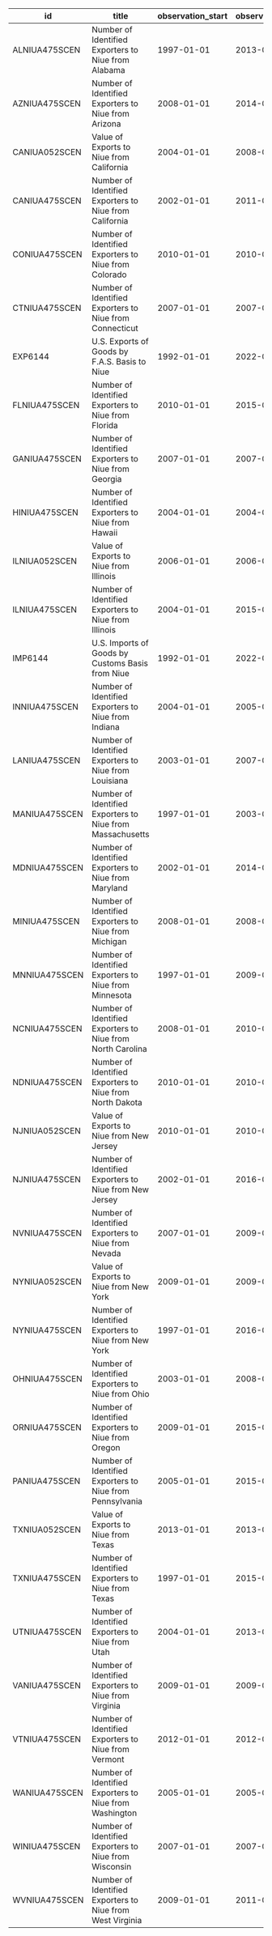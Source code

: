 | id            | title                                                      | observation_start   | observation_end   |
|---------------|------------------------------------------------------------|---------------------|-------------------|
| ALNIUA475SCEN | Number of Identified Exporters to Niue from Alabama        | 1997-01-01          | 2013-01-01        |
| AZNIUA475SCEN | Number of Identified Exporters to Niue from Arizona        | 2008-01-01          | 2014-01-01        |
| CANIUA052SCEN | Value of Exports to Niue from California                   | 2004-01-01          | 2008-01-01        |
| CANIUA475SCEN | Number of Identified Exporters to Niue from California     | 2002-01-01          | 2011-01-01        |
| CONIUA475SCEN | Number of Identified Exporters to Niue from Colorado       | 2010-01-01          | 2010-01-01        |
| CTNIUA475SCEN | Number of Identified Exporters to Niue from Connecticut    | 2007-01-01          | 2007-01-01        |
| EXP6144       | U.S. Exports of Goods by F.A.S. Basis to Niue              | 1992-01-01          | 2022-03-01        |
| FLNIUA475SCEN | Number of Identified Exporters to Niue from Florida        | 2010-01-01          | 2015-01-01        |
| GANIUA475SCEN | Number of Identified Exporters to Niue from Georgia        | 2007-01-01          | 2007-01-01        |
| HINIUA475SCEN | Number of Identified Exporters to Niue from Hawaii         | 2004-01-01          | 2004-01-01        |
| ILNIUA052SCEN | Value of Exports to Niue from Illinois                     | 2006-01-01          | 2006-01-01        |
| ILNIUA475SCEN | Number of Identified Exporters to Niue from Illinois       | 2004-01-01          | 2015-01-01        |
| IMP6144       | U.S. Imports of Goods by Customs Basis from Niue           | 1992-01-01          | 2022-03-01        |
| INNIUA475SCEN | Number of Identified Exporters to Niue from Indiana        | 2004-01-01          | 2005-01-01        |
| LANIUA475SCEN | Number of Identified Exporters to Niue from Louisiana      | 2003-01-01          | 2007-01-01        |
| MANIUA475SCEN | Number of Identified Exporters to Niue from Massachusetts  | 1997-01-01          | 2003-01-01        |
| MDNIUA475SCEN | Number of Identified Exporters to Niue from Maryland       | 2002-01-01          | 2014-01-01        |
| MINIUA475SCEN | Number of Identified Exporters to Niue from Michigan       | 2008-01-01          | 2008-01-01        |
| MNNIUA475SCEN | Number of Identified Exporters to Niue from Minnesota      | 1997-01-01          | 2009-01-01        |
| NCNIUA475SCEN | Number of Identified Exporters to Niue from North Carolina | 2008-01-01          | 2010-01-01        |
| NDNIUA475SCEN | Number of Identified Exporters to Niue from North Dakota   | 2010-01-01          | 2010-01-01        |
| NJNIUA052SCEN | Value of Exports to Niue from New Jersey                   | 2010-01-01          | 2010-01-01        |
| NJNIUA475SCEN | Number of Identified Exporters to Niue from New Jersey     | 2002-01-01          | 2016-01-01        |
| NVNIUA475SCEN | Number of Identified Exporters to Niue from Nevada         | 2007-01-01          | 2009-01-01        |
| NYNIUA052SCEN | Value of Exports to Niue from New York                     | 2009-01-01          | 2009-01-01        |
| NYNIUA475SCEN | Number of Identified Exporters to Niue from New York       | 1997-01-01          | 2016-01-01        |
| OHNIUA475SCEN | Number of Identified Exporters to Niue from Ohio           | 2003-01-01          | 2008-01-01        |
| ORNIUA475SCEN | Number of Identified Exporters to Niue from Oregon         | 2009-01-01          | 2015-01-01        |
| PANIUA475SCEN | Number of Identified Exporters to Niue from Pennsylvania   | 2005-01-01          | 2015-01-01        |
| TXNIUA052SCEN | Value of Exports to Niue from Texas                        | 2013-01-01          | 2013-01-01        |
| TXNIUA475SCEN | Number of Identified Exporters to Niue from Texas          | 1997-01-01          | 2015-01-01        |
| UTNIUA475SCEN | Number of Identified Exporters to Niue from Utah           | 2004-01-01          | 2013-01-01        |
| VANIUA475SCEN | Number of Identified Exporters to Niue from Virginia       | 2009-01-01          | 2009-01-01        |
| VTNIUA475SCEN | Number of Identified Exporters to Niue from Vermont        | 2012-01-01          | 2012-01-01        |
| WANIUA475SCEN | Number of Identified Exporters to Niue from Washington     | 2005-01-01          | 2005-01-01        |
| WINIUA475SCEN | Number of Identified Exporters to Niue from Wisconsin      | 2007-01-01          | 2007-01-01        |
| WVNIUA475SCEN | Number of Identified Exporters to Niue from West Virginia  | 2009-01-01          | 2011-01-01        |